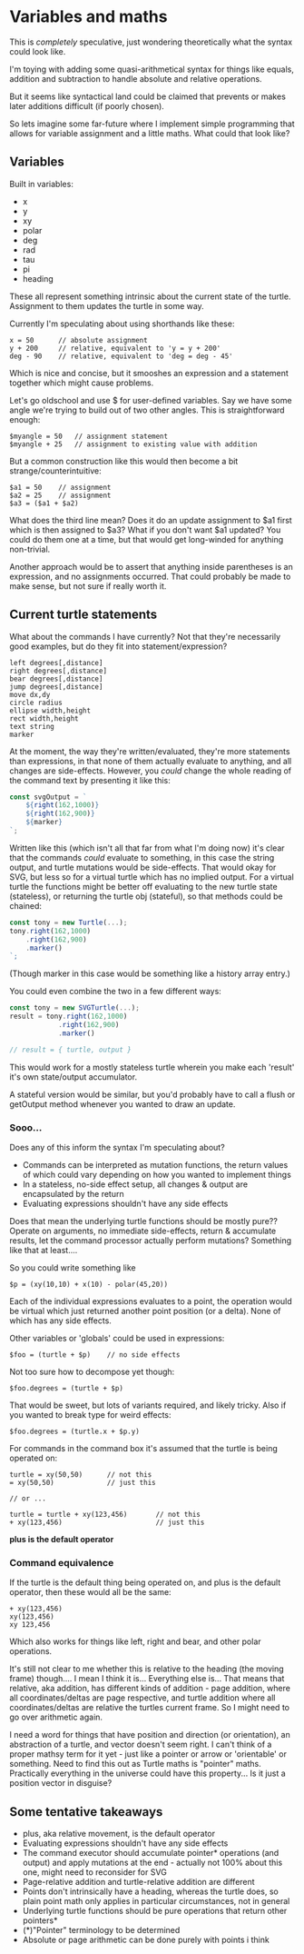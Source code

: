 Variables and maths
===================

This is *completely* speculative, just wondering theoretically what the syntax could look like.

I'm toying with adding some quasi-arithmetical syntax for things like equals, addition and subtraction to handle absolute and relative operations.

But it seems like syntactical land could be claimed that prevents or makes later additions difficult (if poorly chosen).


So lets imagine some far-future where I implement simple programming that allows for variable assignment and a little maths.
What could that look like?


Variables
---------

Built in variables:
* x
* y
* xy
* polar
* deg
* rad
* tau
* pi
* heading

These all represent something intrinsic about the current state of the turtle.
Assignment to them updates the turtle in some way.

Currently I'm speculating about using shorthands like these:

```
x = 50		// absolute assignment
y + 200		// relative, equivalent to 'y = y + 200'
deg - 90	// relative, equivalent to 'deg = deg - 45'
```

Which is nice and concise, but it smooshes an expression and a statement together which might cause problems.

Let's go oldschool and use $ for user-defined variables.
Say we have some angle we're trying to build out of two other angles.
This is straightforward enough:
```
$myangle = 50	// assignment statement
$myangle + 25	// assignment to existing value with addition
```
But a common construction like this would then become a bit strange/counterintuitive:
```
$a1 = 50	// assignment
$a2 = 25	// assignment
$a3 = ($a1 + $a2)
```
What does the third line mean? Does it do an update assignment to $a1 first which is then assigned to $a3?
What if you don't want $a1 updated?
You could do them one at a time, but that would get long-winded for anything non-trivial.

Another approach would be to assert that anything inside parentheses is an expression, and no assignments occurred.
That could probably be made to make sense, but not sure if really worth it.


Current turtle statements
-------------------------

What about the commands I have currently?
Not that they're necessarily good examples, but do they fit into statement/expression?
```
left degrees[,distance]
right degrees[,distance]
bear degrees[,distance]
jump degrees[,distance]
move dx,dy
circle radius
ellipse width,height
rect width,height
text string
marker
```

At the moment, the way they're written/evaluated, they're more statements than expressions, in that none of them actually evaluate to anything, and all changes are side-effects.
However, you *could* change the whole reading of the command text by presenting it like this:
```js
const svgOutput = `
	${right(162,1000)}
	${right(162,900)}
	${marker}
`;
```
Written like this (which isn't all that far from what I'm doing now) it's clear that the commands *could* evaluate to something, in this case the string output, and turtle mutations would be side-effects.
That would okay for SVG, but less so for a virtual turtle which has no implied output.
For a virtual turtle the functions might be better off evaluating to the new turtle state (stateless), or returning the turtle obj (stateful), so that methods could be chained:
```js
const tony = new Turtle(...);
tony.right(162,1000)
	.right(162,900)
	.marker()
`;
```
(Though marker in this case would be something like a history array entry.)

You could even combine the two in a few different ways:

```js
const tony = new SVGTurtle(...);
result = tony.right(162,1000)
			.right(162,900)
			.marker()

// result = { turtle, output }

```
This would work for a mostly stateless turtle wherein you make each 'result' it's own state/output accumulator.

A stateful version would be similar, but you'd probably have to call a flush or getOutput method whenever you wanted to draw an update.



### Sooo...

Does any of this inform the syntax I'm speculating about?
* Commands can be interpreted as mutation functions, the return values of which could vary depending on how you wanted to implement things
* In a stateless, no-side effect setup, all changes & output are encapsulated by the return
* Evaluating expressions shouldn't have any side effects

Does that mean the underlying turtle functions should be mostly pure??
Operate on arguments, no immediate side-effects, return & accumulate results, let the command processor actually perform mutations?
Something like that at least....

So you could write something like
```
$p = (xy(10,10) + x(10) - polar(45,20))
```
Each of the individual expressions evaluates to a point, the operation would be virtual which just returned another point position (or a delta).
None of which has any side effects.

Other variables or 'globals' could be used in expressions:
```
$foo = (turtle + $p)	// no side effects
```

Not too sure how to decompose yet though:
```
$foo.degrees = (turtle + $p)
```
That would be sweet, but lots of variants required, and likely tricky.
Also if you wanted to break type for weird effects:
```
$foo.degrees = (turtle.x + $p.y)
```

For commands in the command box it's assumed that the turtle is being operated on:
```
turtle = xy(50,50)		// not this
= xy(50,50)				// just this

// or ...

turtle = turtle + xy(123,456)		// not this
+ xy(123,456)						// just this
```

**plus is the default operator**

### Command equivalence

If the turtle is the default thing being operated on, and plus is the default operator, then these would all be the same:
```
+ xy(123,456)
xy(123,456)
xy 123,456
```

Which also works for things like left, right and bear, and other polar operations.

It's still not clear to me whether this is relative to the heading (the moving frame) though.... I mean I think it is...
Everything else is...
That means that relative, aka addition, has different kinds of addition - page addition, where all coordinates/deltas are page respective, and turtle addition where all coordinates/deltas are relative the turtles current frame.
So I might need to go over arithmetic again.

I need a word for things that have position and direction (or orientation), an abstraction of a turtle, and vector doesn't seem right.
I can't think of a proper mathsy term for it yet - just like a pointer or arrow or 'orientable' or something.
Need to find this out as Turtle maths is "pointer" maths.
Practically everything in the universe could have this property...
Is it just a position vector in disguise?


Some tentative takeaways
------------------------

* plus, aka relative movement, is the default operator
* Evaluating expressions shouldn't have any side effects
* The command executor should accumulate pointer* operations (and output) and apply mutations at the end - actually not 100% about this one, might need to reconsider for SVG
* Page-relative addition and turtle-relative addition are different
* Points don't intrinsically have a heading, whereas the turtle does, so plain point math only applies in particular circumstances, not in general
* Underlying turtle functions should be pure operations that return other pointers*
* (*)"Pointer" terminology to be determined
* Absolute or page arithmetic can be done purely with points i think
